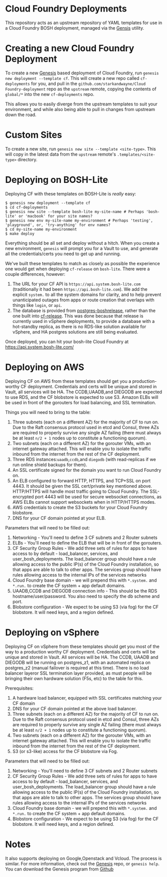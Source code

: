 Cloud Foundry Deployments
======================================

This repository acts as an upstream repository of YAML templates for use
in a Cloud Foundry BOSH deployment, managed via the [Gensis][1] utility.

Creating a new Cloud Foundry Deployment
======================================

To create a new [Genesis][1] based deployment of Cloud Foundry, run
`genesis new deployment --template cf`. This will create a new repo
called `cf-deployments` for you, and pull in the
`github.com/starkandwayne/Cloud Foundry-deployment` repo as the `upstream` remote,
copying the contents of `global/*` into the new `cf-deployments` repo.

This allows you to easily diverge from the upstream templates to suit your
environment, and while also being able to pull in changes from upstream down
the road.

Custom Sites
======================================

To create a new site, run `genesis new site --template <site-type>`. This
will copy in the latest data from the `upstream` remote's `.templates/<site-type>`
directory.


Deploying on BOSH-Lite
======================================

Deploying CF with these templates on BOSH-Lite is *really* easy:

```
$ genesis new deployment --template cf
$ cd cf-deployments
$ genesis new site --template bosh-lite my-site-name # Perhaps 'bosh-lite' or 'macbook' for your site names?
$ genesis new env my-site-name my-environment # Perhaps 'testing', 'playground', or, 'try-anything' for env names?
$ cd my-site-name my-environment
$ make deploy
```

Everything should be all set and deploy without a hitch. When you create a
new environment, `genesis` will prompt you for a Vault to use, and generate
all the credentials/certs you need to get up and running.

We've built these templates to match as closely as possible the experience
one would get when deploying `cf-release` on `bosh-lite`. There were a couple
differences, however:

1. The URL for your CF API is `https://api.system.bosh-lite.com`
   (traditionally it had been `https://api.bosh-lite.com`). We add the
   explicit `system.` to all the system domains for clarity, and to help
   prevent unanticipated outages from apps or route creation that overlaps
   with things like `login`, or `api`.
2. The database is provided from [postgres-boshrelease](https://github.com/cloudfoundry-community/postgres-boshrelease), rather than the one built into [cf-release](https://github.com/cloudfoundry/cf-release). This was done because that release is currently used in vSphere deployments, to provide a database with a hot-standby replica, as there is no RDS-like solution available for vSphere, and HA postgres solutions are still being evaluated.

Once deployed, you can hit your bosh-lite Cloud Foundry at https://api.system.bosh-lite.com/

Deploying on AWS
======================================

Deploying CF on AWS from these templates should get you a production-worthy CF deployment.
Credentials and certs will be unique and stored in Vault, all services will be HA. The
CCDB,UAADB,and DIEGODB are expected to use RDS, and the CF blobstore is expected to use S3. Amazon ELBs will be used in front of the gorouters for load balancing, and SSL termination.

Things you will need to bring to the table:

1. Three subnets (each on a different AZ) for the majority of CF to run on. Due to the
   Raft consensus protocol used in etcd and Consul, three AZs are required to properly
   survive any single AZ failing (there must always be at least `n/2 + 1` nodes up to
   constitute a functioning quorum).
2. Two subnets (each on a different AZ) for the gorouter VMs, with an internet gateway
   attached. This will enable you to isolate the traffic inbound from the internet from
   the rest of the CF deployment.
3. Three RDS instances:`uaadb`,`ccdb`,and `diegodb` (with read-replicas if we run online shield backups for them).
4. An SSL certificate signed for the domain you want to run Cloud Foundry on.
5. An ELB configured to forward HTTP, HTTPS, and TCP+SSL on port 4443. It should be given
   the SSL cert/private key mentioned above. HTTP/HTTPS will handle most traffic going to
   Cloud Foundry. The SSL-encrypted port 4443 will be used for secure websocket connections,
   as AWS ELBs cannot support websockets when in HTTP/HTTPS modes.
6. AWS credentials to create the S3 buckets for your Cloud Foundry blobstore.
7. DNS for your CF domain pointed at your ELB.

Parameters that will need to be filled out:

1. Networking - You'll need to define 3 CF subnets and 2 Router subnets
2. ELBs - You'll need to define the ELB that will be in front of the gorouters.
3. CF Security Group Rules - We add three sets of rules for apps to have access to by 
   default - load_balancer, services, and user_bosh_deployments. The load_balancer group
   should have a rule allowing access to the public IP(s) of the Cloud Foundry installation,
   so that apps are able to talk to other apps. The services group should have rules 
   allowing access to the internal IPs of the services networks
4. Cloud Foundry base domain - we will prepend this with `*.system.` and `*.run.` to create
   the CF system + app default domains.
5. UAADB,CCDB and DIEGODB connection info - This should be the RDS hostname/user/password. You also need to specify the db scheme and port.
6. Blobstore configuration - We expect to be using S3 (via fog) for the CF blobstore. It
   will need keys, and a region defined.

Deploying on vSphere
======================================

Deploying CF on vSphere from these templates should get you most of the way to a production
worthy CF deployment. Credentials and certs will be unique and stored in Vault. All services
will be HA. The CCDB, UAADB and DIEGODB will be running on postgres_z1, with an automated replica on postgres_z2 (manual failover is required at this time). There is no load balancer layeror SSL termination layer provided, as must people will be bringing their own hardware
solution (F5s, etc) to the table for this.

Prerequisites:

1. A hardware load balancer, equipped with SSL certificates matching your CF domain
2. DNS for your CF domain pointed at the above load balancer.
3. Three subnets (each on a different AZ) for the majority of CF to run on. Due to the
   Raft consensus protocol used in etcd and Consul, three AZs are required to properly
   survive any single AZ failing (there must always be at least `n/2 + 1` nodes up to
   constitute a functioning quorum).
4. Two subnets (each on a different AZ) for the gorouter VMs, with an internet gateway
   attached. This will enable you to isolate the traffic inbound from the internet from
   the rest of the CF deployment.
5. S3 (or s3-like) access for the CF blobstore via Fog.

Parameters that will need to be filled out:

1. Networking - You'll need to define 3 CF subnets and 2 Router subnets
2. CF Security Group Rules - We add three sets of rules for apps to have access to by 
   default - load_balancer, services, and user_bosh_deployments. The load_balancer group
   should have a rule allowing access to the public IP(s) of the Cloud Foundry installation,
   so that apps are able to talk to other apps. The services group should have rules 
   allowing access to the internal IPs of the services networks
3. Cloud Foundry base domain - we will prepend this with `*.system.` and `*.run.` to create
   the CF system + app default domains.
4. Blobstore configuration - We expect to be using S3 (via fog) for the CF blobstore. It
   will need keys, and a region defined.

Notes
======================================
It also supports deploying on Google,Openstack and Vcloud. The process is similar. 
For more information, check out the [Genesis][1] repo, or `genesis help`.
You can download the Genesis program from [Github][1]

[1]: https://github.com/starkandwayne/genesis

